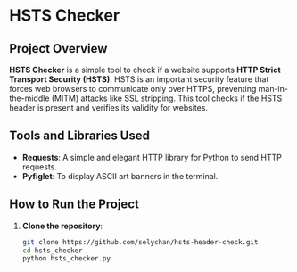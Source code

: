 # HSTS Checker

## Project Overview

**HSTS Checker** is a simple tool to check if a website supports **HTTP Strict Transport Security (HSTS)**. HSTS is an important security feature that forces web browsers to communicate only over HTTPS, preventing man-in-the-middle (MITM) attacks like SSL stripping. This tool checks if the HSTS header is present and verifies its validity for websites.


## Tools and Libraries Used

- **Requests**: A simple and elegant HTTP library for Python to send HTTP requests.
- **Pyfiglet**: To display ASCII art banners in the terminal.
  
## How to Run the Project

1. **Clone the repository**:
   ```bash
   git clone https://github.com/selychan/hsts-header-check.git
   cd hsts_checker
   python hsts_checker.py


